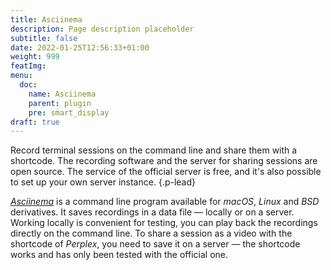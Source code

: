 ```yaml
---
title: Asciinema
description: Page description placeholder
subtitle: false
date: 2022-01-25T12:56:33+01:00 
weight: 999
featImg:
menu:
  doc:
    name: Asciinema
    parent: plugin
    pre: smart_display
draft: true
---
```


Record terminal sessions on the command line and share them with a shortcode. The recording software and the server for sharing sessions are open source. The service of the official server is free, and it's also possible to set up your own server instance. 
{.p-lead} <!--more-->

[*Asciinema*](https://asciinema.org) is a command line program available for *macOS*, *Linux* and *BSD* derivatives. It saves recordings in a data file — locally or on a server. Working locally is convenient for testing, you can play back the recordings directly on the command line. To share a session as a video with the shortcode of _Perplex_, you need to save it on a server — the shortcode works and has only been tested with the official one. 
